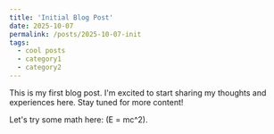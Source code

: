 ```yaml
---
title: 'Initial Blog Post'
date: 2025-10-07
permalink: /posts/2025-10-07-init
tags:
  - cool posts
  - category1
  - category2
---
```


This is my first blog post. I'm excited to start sharing my thoughts and experiences here. Stay tuned for more content!

Let's try some math here: \(E = mc^2\).